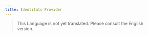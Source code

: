 ```yaml
---
title: Identitäts Provider
---
```


> This Language is not yet translated. Please consult the English version.
